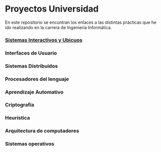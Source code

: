 # Proyectos Universidad

En este repositorio se encuntran los enlaces a las distintas prácticas que he ido realizando en la carrera de Ingeniería Informática. 


### [Sistemas Interactivos y Ubicuos](https://github.com/Marina963/Projectos_Universidad/blob/main/Sistemas%20Interactivos%20y%20Ubicuos)
### Interfaces de Usuario
### Sistemas Distribuidos
### Procesadores del lenguaje
### Aprendizaje Automativo
### Criptografía
### Heurística
### Arquitectura de computadores
### Sistemas operativos
